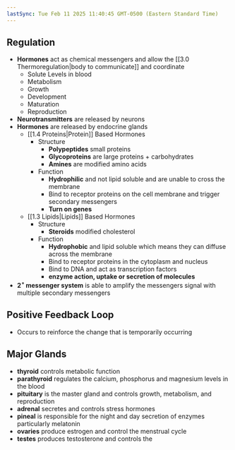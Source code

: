 ```yaml
---
lastSync: Tue Feb 11 2025 11:40:45 GMT-0500 (Eastern Standard Time)
---
```

## Regulation
- **Hormones** act as chemical messengers and allow the [[3.0 Thermoregulation|body to communicate]] and coordinate
	- Solute Levels in blood
	- Metabolism
	- Growth
	- Development
	- Maturation
	- Reproduction
- **Neurotransmitters** are released by neurons
- **Hormones** are released by endocrine glands
	- [[1.4 Proteins|Protein]] Based Hormones
		- Structure
			- **Polypeptides** small proteins
			- **Glycoproteins** are large proteins + carbohydrates
			- **Amines** are modified amino acids
		- Function
			- **Hydrophilic** and not lipid soluble and are unable to cross the membrane
			- Bind to receptor proteins on the cell membrane and trigger secondary messengers
			- **Turn on genes**
	- [[1.3 Lipids|Lipids]] Based Hormones
		- Structure
			- **Steroids** modified cholesterol
		- Function
			- **Hydrophobic** and lipid soluble which means they can diffuse across the membrane
			- Bind to receptor proteins in the cytoplasm and nucleus
			- Bind to DNA and act as transcription factors
			- **enzyme action, uptake or secretion of molecules**
- **2$^\circ$ messenger system** is able to amplify the messengers signal with multiple secondary messengers
## Positive Feedback Loop
- Occurs to reinforce the change that is temporarily occurring

## Major Glands
- **thyroid** controls metabolic function
- **parathyroid** regulates the calcium, phosphorus and magnesium levels in the blood
- **pituitary** is the master gland and controls growth, metabolism, and reproduction
- **adrenal** secretes and controls stress hormones
- **pineal** is responsible for the night and day secretion of enzymes particularly melatonin
- **ovaries** produce estrogen and control the menstrual cycle 
- **testes** produces testosterone and controls the 